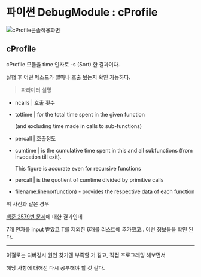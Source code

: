 # 파이썬 DebugModule : cProfile
![cProfile콘솔적용화면](https://i.imgur.com/4RwmcOX.png)

## cProfile

cProfile 모듈을 time 인자로 -s (Sort) 한 결과이다.

실행 후 어떤 메소드가 얼마나 호출 됬는지 확인 가능하다.

> 파라미터 설명
- ncalls | 호출 횟수
- tottime | for the total time spent in the given function
  
  (and excluding time made in calls to sub-functions)
- percall | 호출정도
- cumtime | is the cumulative time spent in this and all subfunctions (from invocation till exit).
  
  This figure is accurate even for recursive functions
- percall | is the quotient of cumtime divided by primitive calls
- filename:lineno(function) - provides the respective data of each function

위 사진과 같은 경우

[백준 2579번 문제](https://www.acmicpc.net/problem/2579)에 대한 결과인데

7개 인자를 input 받았고 T를 제외한 6개를 리스트에 추가했고.. 이런 정보들을 확인 된다.

---

이걸로는 디버깅시 원인 찾기엔 부족할 거 같고, 직접 프로그래밍 해보면서

해당 사항에 대해선 다시 공부해야 할 것 같다.
